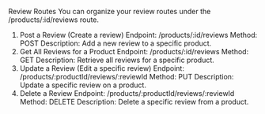 Review Routes
You can organize your review routes under the /products/:id/reviews route.

1. Post a Review (Create a review)
Endpoint: /products/:id/reviews
Method: POST
Description: Add a new review to a specific product.
2. Get All Reviews for a Product
Endpoint: /products/:id/reviews
Method: GET
Description: Retrieve all reviews for a specific product.
3. Update a Review (Edit a specific review)
Endpoint: /products/:productId/reviews/:reviewId
Method: PUT
Description: Update a specific review on a product.
4. Delete a Review
Endpoint: /products/:productId/reviews/:reviewId
Method: DELETE
Description: Delete a specific review from a product.
